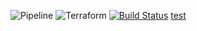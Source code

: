 ![Pipeline](https://imgur.com/4AUX83R.png)
![Terraform](https://imgur.com/SFR5Zx8.png)
[![Build Status](https://travis-ci.org/ita-social-projects/Bookcrossing-Back-End.svg?branch=develop)](https://travis-ci.org/ita-social-projects/Bookcrossing-Back-End)
[test](https://api.travis-ci.org/repos/ita-social-projects/Bookcrossing-Front-End/builds)
